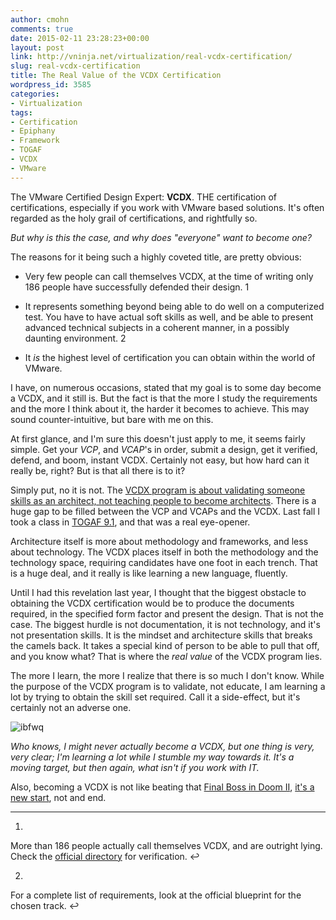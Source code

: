 ```yaml
---
author: cmohn
comments: true
date: 2015-02-11 23:28:23+00:00
layout: post
link: http://vninja.net/virtualization/real-vcdx-certification/
slug: real-vcdx-certification
title: The Real Value of the VCDX Certification
wordpress_id: 3585
categories:
- Virtualization
tags:
- Certification
- Epiphany
- Framework
- TOGAF
- VCDX
- VMware
---
```


The VMware Certified Design Expert: **VCDX**. THE certification of certifications, especially if you work with VMware based solutions. It's often regarded as the holy grail of certifications, and rightfully so.

_But why is this the case, and why does "everyone" want to become one?_

The reasons for it being such a highly coveted title, are pretty obvious:





  * Very few people can call themselves VCDX, at the time of writing only 186 people have successfully defended their design. 1


  * It represents something beyond being able to do well on a computerized test. You have to have actual soft skills as well, and be able to present advanced technical subjects in a coherent manner, in a possibly daunting environment. 2


  * It _is_ the highest level of certification you can obtain within the world of VMware.



I have, on numerous occasions, stated that my goal is to some day become a VCDX, and it still is. But the fact is that the more I study the requirements and the more I think about it, the harder it becomes to achieve. This may sound counter-intuitive, but bare with me on this.

At first glance, and I'm sure this doesn't just apply to me, it seems fairly simple. Get your _VCP_, and _VCAP_'s in order, submit a design, get it verified, defend, and boom, instant VCDX. Certainly not easy, but how hard can it really be, right? But is that all there is to it?

Simply put, no it is not. The [VCDX program is about validating someone skills as an architect, not teaching people to become architects](http://www.chriscolotti.us/vmware/vcdx/vcdx-is-about-validating-architects-not-teaching-architecture/). There is a huge gap to be filled between the VCP and VCAPs and the VCDX. Last fall I took a class in [TOGAF 9.1](http://www.opengroup.org/togaf/), and that was a real eye-opener.

Architecture itself is more about methodology and frameworks, and less about technology. The VCDX places itself in both the methodology and the technology space, requiring candidates have one foot in each trench. That is a huge deal, and it really is like learning a new language, fluently.

Until I had this revelation last year, I thought that the biggest obstacle to obtaining the VCDX certification would be to produce the documents required, in the specified form factor and present the design. That is not the case. The biggest hurdle is not documentation, it is not technology, and it's not presentation skills. It is the mindset and architecture skills that breaks the camels back. It takes a special kind of person to be able to pull that off, and you know what? That is where the _real value_ of the VCDX program lies.

The more I learn, the more I realize that there is so much I don't know. While the purpose of the VCDX program is to validate, not educate, I am learning a lot by trying to obtain the skill set required. Call it a side-effect, but it's certainly not an adverse one.

![ibfwq](http://vninja.net/wordpress/wp-content/uploads/2015/02/ibfwq.jpg)

_Who knows, I might never actually become a VCDX, but one thing is very, very clear; I'm learning a lot while I stumble my way towards it. It's a moving target, but then again, what isn't if you work with IT._

Also, becoming a VCDX is not like beating that [Final Boss in Doom II](http://doom.wikia.com/wiki/Final_Boss), [it's a new start](http://www.rayheffer.com/story-of-the-vcdx/), not and end.






* * *







  1. 
More than 186 people actually call themselves VCDX, and are outright lying. Check the [official directory](http://vcdx.vmware.com) for verification. ↩




  2. 
For a complete list of requirements, look at the official blueprint for the chosen track. ↩





